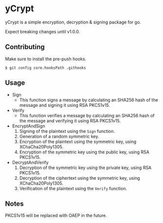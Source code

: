 # yCrypt

yCrypt is a simple encryption, decryption & signing package for go.

Expect breaking changes until v1.0.0.


## Contributing

Make sure to install the pre-push hooks.

    $ git config core.hooksPath .githooks

## Usage

 - Sign
   - This function signs a message by calculating an SHA256 hash of the message and signing it using RSA PKCS1v15.
 - Verify
   - This function verifies a message by calculating an SHA256 hash of the message and verifying it using RSA PKCS1v15.
 - EncryptAndSign
   1) Signing of the plaintext using the `Sign` function.
   2) Generation of a random symmetric key.
   3) Encryption of the plaintext using the symmetric key, using XChaCha20Poly1305.
   4) Encryption of the symmetric key using the public key, using RSA PKCS1v15.
 - DecryptAndVerify
   1) Decryption of the symmetric key using the private key, using RSA PKCS1v15.
   2) Decryption of the ciphertext using the symmetric key, using XChaCha20Poly1305.
   3) Verification of the plaintext using the `Verify` function.

## Notes

PKCS1v15 will be replaced with OAEP in the future.